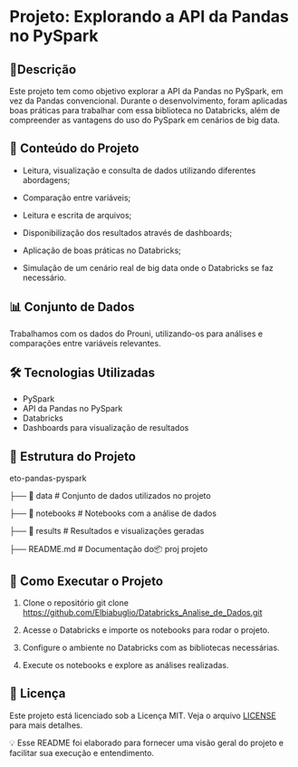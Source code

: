 # Projeto: Explorando a API da Pandas no PySpark


## 📌Descrição
Este projeto tem como objetivo explorar a API da Pandas no PySpark, em vez da Pandas convencional. Durante o desenvolvimento, foram aplicadas boas práticas para trabalhar com essa biblioteca no Databricks, além de compreender as vantagens do uso do PySpark em cenários de big data.


## 🚀 Conteúdo do Projeto

* Leitura, visualização e consulta de dados utilizando diferentes abordagens;

* Comparação entre variáveis;

* Leitura e escrita de arquivos;

* Disponibilização dos resultados através de dashboards;

* Aplicação de boas práticas no Databricks;

* Simulação de um cenário real de big data onde o Databricks se faz necessário.
  

## 📊 Conjunto de Dados
Trabalhamos com os dados do Prouni, utilizando-os para análises e comparações entre variáveis relevantes.

## 🛠️ Tecnologias Utilizadas
* PySpark
* API da Pandas no PySpark
* Databricks
* Dashboards para visualização de resultados


## 📂 Estrutura do Projeto
eto-pandas-pyspark

├── 📁 data               # Conjunto de dados utilizados no projeto

├── 📁 notebooks          # Notebooks com a análise de dados

├── 📁 results            # Resultados e visualizações geradas

├── README.md            # Documentação do📦 proj projeto


## 🏁 Como Executar o Projeto
1. Clone o repositório
git clone https://github.com/Elbiabuglio/Databricks_Analise_de_Dados.git

2. Acesse o Databricks e importe os notebooks para rodar o projeto.
   
3. Configure o ambiente no Databricks com as bibliotecas necessárias.
   
4. Execute os notebooks e explore as análises realizadas.


## 📜 Licença
Este projeto está licenciado sob a Licença MIT. Veja o arquivo [LICENSE](LICENSE) para mais detalhes.




💡 Esse README foi elaborado para fornecer uma visão geral do projeto e facilitar sua execução e entendimento.






